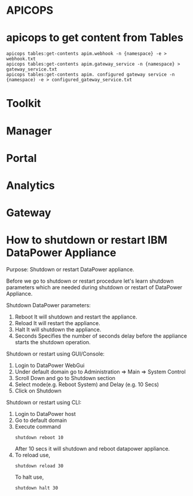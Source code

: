 # APICOPS

  # apicops to get content from Tables

  ```
  apicops tables:get-contents apim.webhook -n {namespace} -e > webhook.txt
  apicops tables:get-contents apim.gateway_service -n {namespace} > gateway_service.txt
  apicops tables:get-contents apim. configured gateway service -n {namespace) -e > configured_gateway_service.txt
  ```
# Toolkit

# Manager
# Portal
# Analytics
# Gateway


# How to shutdown or restart IBM DataPower Appliance

Purpose:
Shutdown or restart DataPower appliance.

Before we go to shutdown or restart procedure let's learn shutdown parameters which are needed during shutdown or restart of DataPower Appliance.

Shutdown DataPower parameters:
1. Reboot
    It will shutdown and restart the appliance.
2. Reload
    It will restart the appliance.
3. Halt
    It will shutdown the appliance.
4. Seconds
    Specifies the number of seconds delay before the appliance starts the shutdown operation.

Shutdown or restart using GUI/Console:
1. Login to DataPower WebGui
2. Under default domain go to Administration => Main => System Control
3. Scroll Down and go to Shutdown section
4. Select mode(e.g. Reboot System) and Delay (e.g. 10 Secs)
5. Click on Shutdown

Shutdown or restart using CLI:
1. Login to DataPower host
2. Go to default domain
3. Execute command
    ```
    shutdown reboot 10
    ```
   After 10 secs it will shutdown and reboot datapower appliance.
5. To reload use,
    ```
    shutdown reload 30
    ```
    To halt use,
    ```
    shutdown halt 30
    ```
